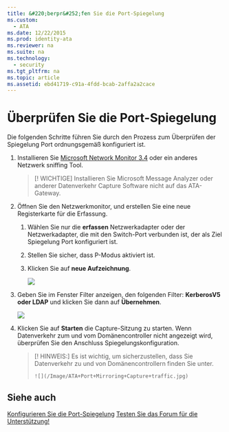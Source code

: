 ```yaml
---
title: &#220;berpr&#252;fen Sie die Port-Spiegelung
ms.custom: 
  - ATA
ms.date: 12/22/2015
ms.prod: identity-ata
ms.reviewer: na
ms.suite: na
ms.technology: 
  - security
ms.tgt_pltfrm: na
ms.topic: article
ms.assetid: ebd41719-c91a-4fdd-bcab-2affa2a2cace
---
```

# &#220;berpr&#252;fen Sie die Port-Spiegelung
Die folgenden Schritte führen Sie durch den Prozess zum Überprüfen der Spiegelung Port ordnungsgemäß konfiguriert ist.


1. Installieren Sie [Microsoft Network Monitor 3.4](http://www.microsoft.com/download/details.aspx?id=4865) oder ein anderes Netzwerk sniffing Tool.

    > [! WICHTIGE]
    > Installieren Sie Microsoft Message Analyzer oder anderer Datenverkehr Capture Software nicht auf das ATA-Gateway.

2. Öffnen Sie den Netzwerkmonitor, und erstellen Sie eine neue Registerkarte für die Erfassung.
    
    1. Wählen Sie nur die **erfassen** Netzwerkadapter oder der Netzwerkadapter, die mit den Switch-Port verbunden ist, der als Ziel Spiegelung Port konfiguriert ist.

    2. Stellen Sie sicher, dass P-Modus aktiviert ist.

    3. Klicken Sie auf **neue Aufzeichnung**.

        ![](/Image/ATA+Port+Mirroring+Capture.jpg)

3. Geben Sie im Fenster Filter anzeigen, den folgenden Filter: **KerberosV5 oder LDAP** und klicken Sie dann auf **Übernehmen**.

    ![](/Image/ATA+Port+Mirroring+filter+settings.jpg)

4. Klicken Sie auf **Starten** die Capture-Sitzung zu starten. Wenn Datenverkehr zum und vom Domänencontroller nicht angezeigt wird, überprüfen Sie den Anschluss Spiegelungskonfiguration.

    > [! HINWEIS:]
    > Es ist wichtig, um sicherzustellen, dass Sie Datenverkehr zu und von Domänencontrollern finden Sie unter.
    > 
    >     ![](/Image/ATA+Port+Mirroring+Capture+traffic.jpg)
    > 


## Siehe auch

[Konfigurieren Sie die Port-Spiegelung](/Topic/Configure+Port+Mirroring.md)
[Testen Sie das Forum für die Unterstützung!](https://social.technet.microsoft.com/Forums/security/en-US/home?forum=mata)





